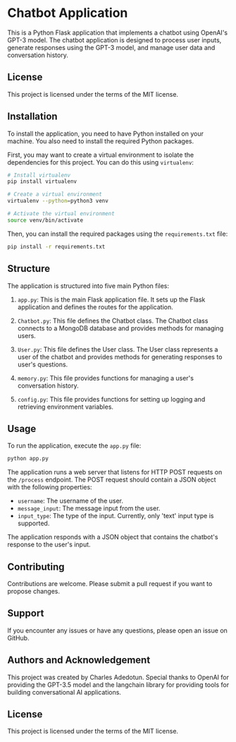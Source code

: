 # Chatbot Application

This is a Python Flask application that implements a chatbot using OpenAI's GPT-3 model. The chatbot application is designed to process user inputs, generate responses using the GPT-3 model, and manage user data and conversation history.

## License

This project is licensed under the terms of the MIT license.

## Installation

To install the application, you need to have Python installed on your machine. You also need to install the required Python packages. 

First, you may want to create a virtual environment to isolate the dependencies for this project. You can do this using `virtualenv`:

```bash
# Install virtualenv
pip install virtualenv

# Create a virtual environment
virtualenv --python=python3 venv

# Activate the virtual environment
source venv/bin/activate
```

Then, you can install the required packages using the `requirements.txt` file:

```bash
pip install -r requirements.txt
```

## Structure

The application is structured into five main Python files:

1. `app.py`: This is the main Flask application file. It sets up the Flask application and defines the routes for the application.

2. `Chatbot.py`: This file defines the Chatbot class. The Chatbot class connects to a MongoDB database and provides methods for managing users.

3. `User.py`: This file defines the User class. The User class represents a user of the chatbot and provides methods for generating responses to user's questions.

4. `memory.py`: This file provides functions for managing a user's conversation history.

5. `config.py`: This file provides functions for setting up logging and retrieving environment variables.

## Usage

To run the application, execute the `app.py` file:

```bash
python app.py
```

The application runs a web server that listens for HTTP POST requests on the `/process` endpoint. The POST request should contain a JSON object with the following properties:

- `username`: The username of the user.
- `message_input`: The message input from the user.
- `input_type`: The type of the input. Currently, only 'text' input type is supported.

The application responds with a JSON object that contains the chatbot's response to the user's input.

## Contributing

Contributions are welcome. Please submit a pull request if you want to propose changes.

## Support

If you encounter any issues or have any questions, please open an issue on GitHub.

## Authors and Acknowledgement

This project was created by Charles Adedotun. Special thanks to OpenAI for providing the GPT-3.5 model and the langchain library for providing tools for building conversational AI applications.

## License

This project is licensed under the terms of the MIT license.